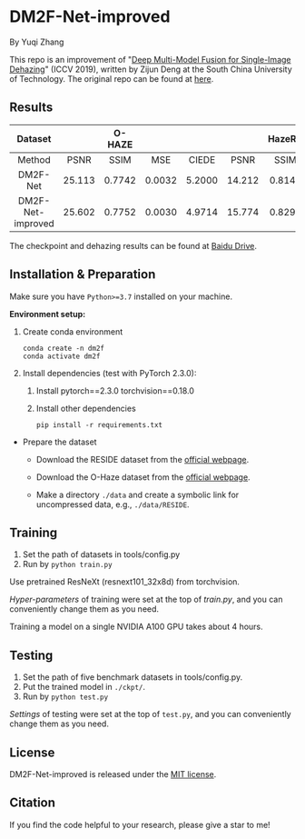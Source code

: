 # DM2F-Net-improved

By Yuqi Zhang

This repo is an improvement of
"[Deep Multi-Model Fusion for Single-Image Dehazing](https://openaccess.thecvf.com/content_ICCV_2019/papers/Deng_Deep_Multi-Model_Fusion_for_Single-Image_Dehazing_ICCV_2019_paper.pdf)"
(ICCV 2019), written by Zijun Deng at the South China University of Technology.
The original repo can be found at [here](hhttps://github.com/zijundeng/DM2F-Net/tree/master).

## Results

|      Dataset      |   |     O-HAZE    |         |         |   |    HazeRD    |         |          |
|:-----------------:|:-------:|:-------:|:-------:|:-------:|:-------:|:------:|:-------:|:--------:|
|       Method      |   PSNR  |   SSIM  |   MSE   |  CIEDE  |   PSNR  |  SSIM  |   MSE   |   CIEDE  |
|      DM2F-Net     | 25.113  | 0.7742  | 0.0032  | 5.2000  | 14.212  | 0.8145 | 0.0724  | 16.8331  |
| DM2F-Net-improved | 25.602  | 0.7752  |  0.0030 |  4.9714 | 15.774  | 0.8291 | 0.0589  | 15.5905  |

The checkpoint and dehazing results can be found at 
[Baidu Drive](https://pan.baidu.com/s/1Zh7siyQrjsRPuL0-MMSoVg?pwd=5fzu).

## Installation & Preparation

Make sure you have `Python>=3.7` installed on your machine.

**Environment setup:**

1. Create conda environment

       conda create -n dm2f
       conda activate dm2f

2. Install dependencies (test with PyTorch 2.3.0):

   1. Install pytorch==2.3.0 torchvision==0.18.0 

   2. Install other dependencies

          pip install -r requirements.txt

* Prepare the dataset

   * Download the RESIDE dataset from the [official webpage](https://sites.google.com/site/boyilics/website-builder/reside).

   * Download the O-Haze dataset from the [official webpage](https://data.vision.ee.ethz.ch/cvl/ntire18//o-haze/).

   * Make a directory `./data` and create a symbolic link for uncompressed data, e.g., `./data/RESIDE`.

## Training

1. Set the path of datasets in tools/config.py
2. Run by ```python train.py```

Use pretrained ResNeXt (resnext101_32x8d) from torchvision.

*Hyper-parameters* of training were set at the top of *train.py*, and you can conveniently
change them as you need.

Training a model on a single NVIDIA A100 GPU takes about 4 hours.

## Testing

1. Set the path of five benchmark datasets in tools/config.py.
2. Put the trained model in `./ckpt/`.
2. Run by ```python test.py```

*Settings* of testing were set at the top of `test.py`, and you can conveniently
change them as you need.

## License

DM2F-Net-improved is released under the [MIT license](LICENSE).

## Citation

If you find the code helpful to your research, please give a star to me!

